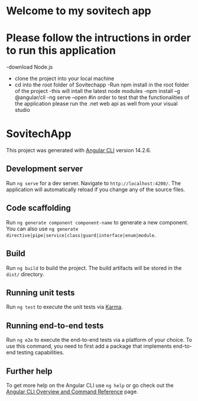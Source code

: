 # Welcome to my sovitech app
# Please follow the intructions in order to run this application
 -download Node.js
 - clone the project into your local machine
 - cd into the root folder of Sovitechapp
 -Run npm install in the root folder of the project
 -this will intall the latest node modules
 -npm install –g @angular/cli
 -ng serve –open
#in order to test that the functionalities of the  application  please run the .net web api as well  from your visual studio

# SovitechApp

This project was generated with [Angular CLI](https://github.com/angular/angular-cli) version 14.2.6.

## Development server

Run `ng serve` for a dev server. Navigate to `http://localhost:4200/`. The application will automatically reload if you change any of the source files.

## Code scaffolding

Run `ng generate component component-name` to generate a new component. You can also use `ng generate directive|pipe|service|class|guard|interface|enum|module`.

## Build

Run `ng build` to build the project. The build artifacts will be stored in the `dist/` directory.

## Running unit tests

Run `ng test` to execute the unit tests via [Karma](https://karma-runner.github.io).

## Running end-to-end tests

Run `ng e2e` to execute the end-to-end tests via a platform of your choice. To use this command, you need to first add a package that implements end-to-end testing capabilities.

## Further help

To get more help on the Angular CLI use `ng help` or go check out the [Angular CLI Overview and Command Reference](https://angular.io/cli) page.
